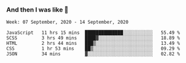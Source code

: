  ### And then I was like 🥱
<!--
**Mat2ja/Mat2ja** is a ✨ _special_ ✨ repository because its `README.md` (this file) appears on your GitHub profile.

Here are some ideas to get you started:

- 🔭 I’m currently working on ...
- 🌱 I’m currently learning ...
- 👯 I’m looking to collaborate on ...
- 🤔 I’m looking for help with ...
- 💬 Ask me about ...
- 📫 How to reach me: ...
- 😄 Pronouns: ...
- ⚡ Fun fact: ...
-->

<!--START_SECTION:waka-->
```text
Week: 07 September, 2020 - 14 September, 2020

JavaScript   11 hrs 15 mins  ██████████████░░░░░░░░░░░   55.49 % 
SCSS         3 hrs 49 mins   ████▓░░░░░░░░░░░░░░░░░░░░   18.89 % 
HTML         2 hrs 44 mins   ███▒░░░░░░░░░░░░░░░░░░░░░   13.49 % 
CSS          1 hr 53 mins    ██▒░░░░░░░░░░░░░░░░░░░░░░   09.29 % 
JSON         34 mins         ▓░░░░░░░░░░░░░░░░░░░░░░░░   02.82 % 
```
<!--END_SECTION:waka-->
